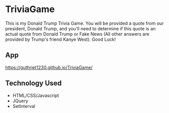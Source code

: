 # TriviaGame

This is my Donald Trump Trivia Game. You will be provided a quote from our president, Donald Trump, and you'll need to determine if this quote is an actual quote from Donald Trump or Fake News (All other answers are provided by Trump's friend Kanye West). Good Luck!

App
-----
https://guthriet1230.github.io/TriviaGame/

Technology Used
-----
- HTML/CSS/Javascript
- JQuery
- SetInterval
